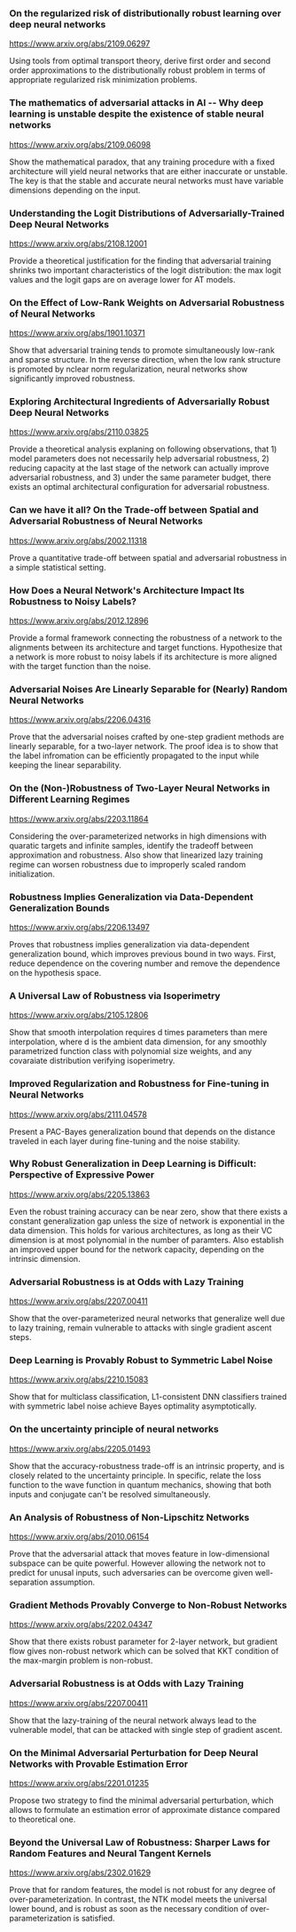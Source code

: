 ### On the regularized risk of distributionally robust learning over deep neural networks

<https://www.arxiv.org/abs/2109.06297>

Using tools from optimal transport theory, derive first order and second order approximations to the distributionally robust problem in terms of appropriate regularized risk minimization problems. 

### The mathematics of adversarial attacks in AI -- Why deep learning is unstable despite the existence of stable neural networks

<https://www.arxiv.org/abs/2109.06098>

Show the mathematical paradox, that any training procedure with a fixed architecture will yield neural networks that are either inaccurate or unstable. The key is that the stable and accurate neural networks must have variable dimensions depending on the input.

### Understanding the Logit Distributions of Adversarially-Trained Deep Neural Networks

<https://www.arxiv.org/abs/2108.12001>

Provide a theoretical justification for the finding that adversarial training shrinks two important characteristics of the logit distribution: the max logit values and the logit gaps are on average lower for AT models. 

### On the Effect of Low-Rank Weights on Adversarial Robustness of Neural Networks

<https://www.arxiv.org/abs/1901.10371>

Show that adversarial training tends to promote simultaneously low-rank and sparse structure. In the reverse direction, when the low rank structure is promoted by nclear norm regularization, neural networks show significantly improved robustness.

### Exploring Architectural Ingredients of Adversarially Robust Deep Neural Networks

<https://www.arxiv.org/abs/2110.03825>

Provide a theoretical analysis explaning on following observations, that 1) model parameters does not necessarily help adversarial robustness, 2) reducing capacity at the last stage of the network can actually improve adversarial robustness, and 3) under the same parameter budget, there exists an optimal architectural configuration for adversarial robustness.

### Can we have it all? On the Trade-off between Spatial and Adversarial Robustness of Neural Networks

<https://www.arxiv.org/abs/2002.11318>

Prove a quantitative trade-off between spatial and adversarial robustness in a simple statistical setting. 

### How Does a Neural Network's Architecture Impact Its Robustness to Noisy Labels?

<https://www.arxiv.org/abs/2012.12896>

Provide a formal framework connecting the robustness of a network to the alignments between its architecture and target functions. Hypothesize that a network is more robust to noisy labels if its architecture is more aligned with the target function than the noise.

### Adversarial Noises Are Linearly Separable for (Nearly) Random Neural Networks

<https://www.arxiv.org/abs/2206.04316>

Prove that the adversarial noises crafted by one-step gradient methods are linearly separable, for a two-layer network. The proof idea is to show that the label infromation can be efficiently propagated to the input while keeping the linear separability.

### On the (Non-)Robustness of Two-Layer Neural Networks in Different Learning Regimes

<https://www.arxiv.org/abs/2203.11864>

Considering the over-parameterized networks in high dimensions with quaratic targets and infinite samples, identify the tradeoff between approximation and robustness. Also show that linearized lazy training regime can worsen robustness due to improperly scaled random initialization.

### Robustness Implies Generalization via Data-Dependent Generalization Bounds

<https://www.arxiv.org/abs/2206.13497>

Proves that robustness implies generalization via data-dependent generalization bound, which improves previous bound in two ways. First, reduce dependence on the covering number and remove the dependence on the hypothesis space.

### A Universal Law of Robustness via Isoperimetry

<https://www.arxiv.org/abs/2105.12806>

Show that smooth interpolation requires d times parameters than mere interpolation, where d is the ambient data dimension, for any smoothly parametrized function class with polynomial size weights, and any covaraiate distribution verifying isoperimetry.

### Improved Regularization and Robustness for Fine-tuning in Neural Networks

<https://www.arxiv.org/abs/2111.04578>

Present a PAC-Bayes generalization bound that depends on the distance traveled in each layer during fine-tuning and the noise stability. 

### Why Robust Generalization in Deep Learning is Difficult: Perspective of Expressive Power

<https://www.arxiv.org/abs/2205.13863>

Even the robust training accuracy can be near zero, show that there exists a constant generalization gap unless the size of network is exponential in the data dimension. This holds for various architectures, as long as their VC dimension is at most polynomial in the number of paramters. Also establish an improved upper bound for the network capacity, depending on the intrinsic dimension.

### Adversarial Robustness is at Odds with Lazy Training

<https://www.arxiv.org/abs/2207.00411>

Show that the over-parameterized neural networks that generalize well due to lazy training, remain vulnerable to attacks with single gradient ascent steps.

### Deep Learning is Provably Robust to Symmetric Label Noise

<https://www.arxiv.org/abs/2210.15083>

Show that for multiclass classification, L1-consistent DNN classifiers trained with symmetric label noise achieve Bayes optimality asymptotically.

### On the uncertainty principle of neural networks

<https://www.arxiv.org/abs/2205.01493>

Show that the accuracy-robustness trade-off is an intrinsic property, and is closely related to the uncertainty principle. In specific, relate the loss function to the wave function in quantum mechanics, showing that both inputs and conjugate can't be resolved simultaneously.

### An Analysis of Robustness of Non-Lipschitz Networks

<https://www.arxiv.org/abs/2010.06154>

Prove that the adversarial attack that moves feature in low-dimensional subspace can be quite powerful. However allowing the network not to predict for unusal inputs, such adversaries can be overcome given well-separation assumption.

### Gradient Methods Provably Converge to Non-Robust Networks

<https://www.arxiv.org/abs/2202.04347>

Show that there exists robust parameter for 2-layer network, but gradient flow gives non-robust network which can be solved that KKT condition of the max-margin problem is non-robust.

### Adversarial Robustness is at Odds with Lazy Training

<https://www.arxiv.org/abs/2207.00411>

Show that the lazy-training of the neural network always lead to the vulnerable model, that can be attacked with single step of gradient ascent.

### On the Minimal Adversarial Perturbation for Deep Neural Networks with Provable Estimation Error

<https://www.arxiv.org/abs/2201.01235>

Propose two strategy to find the minimal adversarial perturbation, which allows to formulate an estimation error of approximate distance compared to theoretical one.

### Beyond the Universal Law of Robustness: Sharper Laws for Random Features and Neural Tangent Kernels

<https://www.arxiv.org/abs/2302.01629>

Prove that for random features, the model is not robust for any degree of over-parameterization. In contrast, the NTK model meets the universal lower bound, and is robust as soon as the necessary condition of over-parameterization is satisfied.